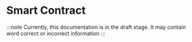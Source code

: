 # Smart Contract

:::note
Currently, this documentation is in the draft stage. It may contain word correct or incorrect information
:::
